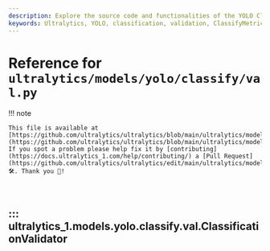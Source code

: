 ```yaml
---
description: Explore the source code and functionalities of the YOLO Classification Validator in Ultralytics for evaluating classification models effectively.
keywords: Ultralytics, YOLO, classification, validation, ClassifyMetrics, ConfusionMatrix, PyTorch, deep learning, model evaluation, AI, machine learning
---
```


# Reference for `ultralytics/models/yolo/classify/val.py`

!!! note

    This file is available at [https://github.com/ultralytics/ultralytics/blob/main/ultralytics/models/yolo/classify/val.py](https://github.com/ultralytics/ultralytics/blob/main/ultralytics/models/yolo/classify/val.py). If you spot a problem please help fix it by [contributing](https://docs.ultralytics_1.com/help/contributing/) a [Pull Request](https://github.com/ultralytics/ultralytics/edit/main/ultralytics/models/yolo/classify/val.py) 🛠️. Thank you 🙏!

<br>

## ::: ultralytics_1.models.yolo.classify.val.ClassificationValidator

<br><br>

